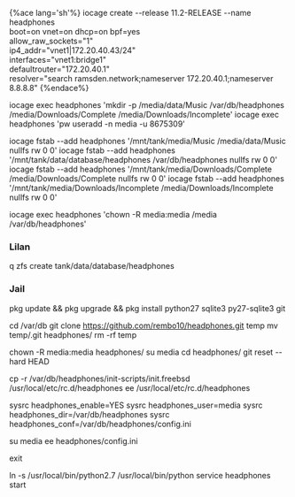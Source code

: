 {%ace lang='sh'%}
iocage create --release 11.2-RELEASE --name headphones \
          boot=on vnet=on dhcp=on bpf=yes \
          allow_raw_sockets="1" \
          ip4_addr="vnet1|172.20.40.43/24" \
          interfaces="vnet1:bridge1" \
          defaultrouter="172.20.40.1" \
          resolver="search ramsden.network;nameserver 172.20.40.1;nameserver 8.8.8.8"
{%endace%}

iocage exec headphones 'mkdir -p /media/data/Music /var/db/headphones /media/Downloads/Complete /media/Downloads/Incomplete'
iocage exec headphones 'pw useradd -n media -u 8675309'

iocage fstab --add headphones '/mnt/tank/media/Music /media/data/Music nullfs rw 0 0'
iocage fstab --add headphones '/mnt/tank/data/database/headphones /var/db/headphones nullfs rw 0 0'
iocage fstab --add headphones '/mnt/tank/media/Downloads/Complete /media/Downloads/Complete nullfs rw 0 0'
iocage fstab --add headphones '/mnt/tank/media/Downloads/Incomplete /media/Downloads/Incomplete nullfs rw 0 0'

iocage exec headphones 'chown -R media:media /media /var/db/headphones'

### Lilan
q
zfs create tank/data/database/headphones

### Jail

pkg update && pkg upgrade && pkg install python27 sqlite3 py27-sqlite3 git

cd /var/db
git clone https://github.com/rembo10/headphones.git temp
mv temp/.git headphones/
rm -rf temp

chown -R media:media headphones/
su media
cd headphones/
git reset --hard HEAD

cp -r /var/db/headphones/init-scripts/init.freebsd /usr/local/etc/rc.d/headphones
ee /usr/local/etc/rc.d/headphones

sysrc headphones_enable=YES
sysrc headphones_user=media
sysrc headphones_dir=/var/db/headphones
sysrc headphones_conf=/var/db/headphones/config.ini

su media
ee headphones/config.ini

exit

ln -s /usr/local/bin/python2.7 /usr/local/bin/python
service headphones start

